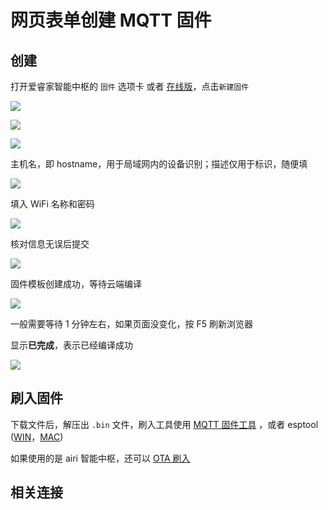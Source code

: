 # 网页表单创建 MQTT 固件

## 创建

打开爱睿家智能中枢的 `固件` 选项卡 或者 [在线版](http://airijia.com/ctl/firmware/list)，点击`新建固件`

![](https://ws1.sinaimg.cn/large/007fN5Xegy1fww2lrfcnaj30qm0f8q3f.jpg)

![](https://ws1.sinaimg.cn/large/007fN5Xegy1fww2nttyuyj30mo0e4mxs.jpg)

![](https://ws1.sinaimg.cn/large/007fN5Xegy1fww2o32id0j30l40bkaa9.jpg)

主机名，即 hostname，用于局域网内的设备识别；描述仅用于标识，随便填

![](https://ws1.sinaimg.cn/large/007fN5Xegy1fww2t1m1exj30vj0dadg5.jpg)

<!-- 如果使用的爱睿家智能中枢（airjia/ctl），MQTT 服务器的地址与 ctl 的地址相同，端口是默认的 1883 -->

<!-- 其他场景根据实际情况填写 -->

填入 WiFi 名称和密码

![](http://pic.airijia.com/doc/20190127090824.png)
<!-- ![](https://ws1.sinaimg.cn/large/007fN5Xegy1fww2wznn82j30tn0p1wf8.jpg)  -->

核对信息无误后提交

![](http://pic.airijia.com/doc/20190127091050.png)

<!-- ![](https://ws1.sinaimg.cn/large/007fN5Xegy1fww4ajd4jjj30jm0fbmxf.jpg) -->

固件模板创建成功，等待云端编译

![](https://ws1.sinaimg.cn/large/007fN5Xegy1fww4awjtgpj311r0grdgu.jpg)



一般需要等待 1 分钟左右，如果页面没变化，按 F5 刷新浏览器

显示**已完成**，表示已经编译成功

![](https://ws1.sinaimg.cn/large/007fN5Xegy1fww4eac4ntj30w90dk3z4.jpg)



## 刷入固件


下载文件后，解压出 `.bin` 文件，刷入工具使用 [MQTT 固件工具](diy/flasher) ，或者  esptool ([WIN](diy/esptool)，[MAC](diy/esptool_mac))



如果使用的是 airi 智能中枢，还可以 [OTA 刷入](mqtt/guides/ota)




## 相关连接


